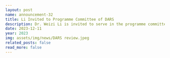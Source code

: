 ```yaml
---
layout: post
name: announcement-32
title: Li Invited to Programme Committee of DARS
description: Dr. Weizi Li is invited to serve in the programme committee of <a href="https://dars2024.engineering.cornell.edu/"> DARS 2024</a>.
date: 2023-12-11
year: 2023
img: assets/img/news/DARS review.jpeg
related_posts: false
read_more: false 
---
```

